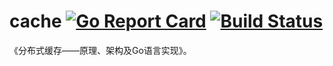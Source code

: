# cache [![Go Report Card](https://goreportcard.com/badge/github.com/read-and-code/cache)](https://goreportcard.com/report/github.com/read-and-code/cache) [![Build Status](https://travis-ci.org/read-and-code/cache.svg?branch=master)](https://travis-ci.org/read-and-code/cache)
《分布式缓存——原理、架构及Go语言实现》。
